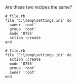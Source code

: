Are these two recipes the same?

```ruby-Win32
# file.rb
file 'C:\temp\settings.ini' do
  owner 'root'
  group 'root'
  mode '0755'
  action :create
end
```

```ruby-Win32
# file.rb
file 'C:\temp\settings.ini' do
  action :create
  mode '0755'
  group 'root'
  owner 'root'
end
```
